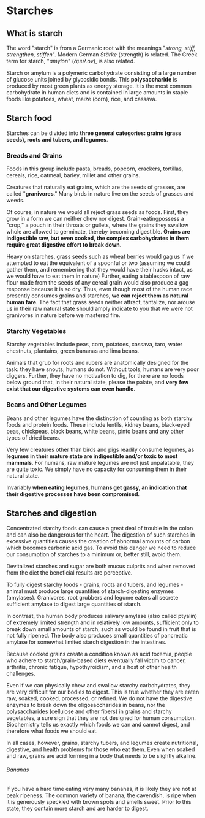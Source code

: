 # Starches


## What is starch

The word "starch" is from a Germanic root with the meanings "_strong, stiff, strengthen, stiffen_". Modern German _Stärke_ (strength) is related. The Greek term for starch, "_amylon_" (_ἄμυλον_), is also related. 

Starch or amylum is a polymeric carbohydrate consisting of a large number of glucose units joined by glycosidic bonds. 
This **polysaccharide** is produced by most green plants as energy storage. It is the most common carbohydrate in human diets and is contained in large amounts in staple foods like potatoes, wheat, maize (corn), rice, and cassava.


## Starch food

Starches  can  be  divided  into  **three  general  categories:  grains  (grass  seeds),  roots  and  tubers,  and  legumes**. 

### Breads and Grains

Foods in this group include pasta, breads, popcorn, crackers, tortillas, cereals, rice, oatmeal, barley, millet and other grains. 

Creatures that naturally eat grains, which are the seeds of grasses, are called "**granivores**." Many birds  in  nature  live  on  the  seeds  of grasses  and  weeds. 

Of course,  in nature we would  all reject grass  seeds  as  foods.  First,  they  grow  in  a form we  can  neither chew nor digest.  Grain-eatingpossess  a "crop,"  a pouch  in  their throats  or gullets,  where the grains they  swallow whole  are  allowed  to  germinate,  thereby becoming digestible.  **Grains  are  indigestible raw,  but  even  cooked,  the  complex  carbohydrates  in  them  require  great  digestive  effort to  break  down**. 

Heavy on  starches,  grass  seeds  such  as  wheat berries  would  gag us  if  we  attempted  to  eat  the  equivalent  of a  spoonful  or  two  (assuming  we  could  gather  them,  and remembering  that  they  would  have  their husks intact,  as  we  would have to  eat them  in nature)  Further,  eating  a tablespoon  of raw  flour  made  from  the  seeds  of any  cereal  grain  would  also produce  a gag response because  it  is  so  dry.  Thus,  even  though  most of the human race presently  consumes  grains  and  starches,  **we  can reject them  as  natural human  fare**.  The  fact that grass  seeds neither  attract,  tantalize, nor arouse us  in their raw natural state  should  amply  indicate  to you  that we were  not granivores  in  nature  before  we  mastered fire.

### Starchy Vegetables

Starchy vegetables include peas, corn, potatoes, cassava, taro, water chestnuts, plantains, green bananas and lima beans.

Animals  that  grub  for  roots  and  rubers  are  anatomically  designed  for  the  task:  they  have  snouts;  humans  do  not.  Without  tools,  humans  are  very  poor  diggers.  Further,  they  have  no  motivation  to  dig,  for  there  are  no  foods  below  ground  that,  in  their  natural  state,  please  the  palate,  and  **very  few  exist  that  our  digestive  systems   can   even   handle**. 

### Beans and Other Legumes

Beans and other legumes have the distinction of counting as both starchy foods and protein foods. These include lentils, kidney beans, black-eyed peas, chickpeas, black beans, white beans, pinto beans and any other types of dried beans.

Very   few   creatures   other   than   birds   and   pigs   readily   consume  legumes,  as   **legumes  in  their  mature  state  are  indigestible  and/or  toxic  to  most  mammals**.  For  humans,  raw  mature  legumes  are  not just unpalatable,  they  are  quite  toxic.  We  simply  have  no  capacity  for  consuming  them  in  their  natural  state.

Invariably **when eating  legumes,  humans  get gassy,  an  indication  that  their digestive processes  have  been  compromised**. 


## Starches and digestion

Concentrated starchy foods can cause a great deal of trouble in the colon and can also be dangerous for the heart. The digestion of such starches in excessive quantities causes the creation of abnormal amounts of carbon which becomes carbonic acid gas. To avoid this danger we need to reduce our consumption of starches to a minimum or, better still, avoid them.

Devitalized starches and sugar are both mucus culprits and when removed from the diet the beneficial results are perceptive.

To fully digest starchy foods - grains, roots and tubers, and legumes - animal must produce large quantities of starch-digesting enzymes (amylases). Granivores, root grubbers and legume eaters all secrete sufficient amylase to digest large quantities of starch. 

In contrast, the human body produces salivary amylase (also  called  ptyalin) of extremely limited strength and in relatively low amounts, sufficient only to break down small amounts of starch, such as would be found in fruit that is not fully ripened.  The body also produces small quantities of pancreatic amylase for somewhat limited starch digestion in the intestines.

Because cooked grains create a condition known as acid toxemia, people who adhere to starch/grain-based diets eventually fall victim to cancer, arthritis,  chronic fatigue, hypothyroidism, and a host of other health challenges. 

Even  if we  can physically  chew  and  swallow  starchy  carbohydrates,  they  are very difficult   for  our  bodies   to   digest.   This   is   true   whether   they   are   eaten   raw,   soaked,   cooked,   processed,  or  refined.  We  do  not  have  the  digestive  enzymes  to  break  down  the  oligosaccharides  in  beans,  nor  the  polysaccharides  (cellulose  and  other  fibers)  in  grains  and  starchy  vegetables,  a  sure  sign  that they  are  not designed for  human  consumption.
Biochemistry  tells  us  exactly  which  foods  we  can  and  cannot  digest,  and  therefore  what  foods we  should  eat.  

 In  all  cases,  however,  grains,  starchy  tubers,   and  legumes  create  nutritional,  digestive,  and  health  problems  for  those  who  eat  them.  Even  when  soaked  and  raw,  grains  are  acid  forming  in  a  body  that needs  to  be  slightly  alkaline. 
 
 
###### Bananas

If you  have  a  hard  time  eating  very  many  bananas,  it  is  likely  they  are  not  at  peak  ripeness.  The  common  variety  of  banana,  the  cavendish,   is  ripe  when  it  is  generously  speckled  with  brown  spots  and  smells  sweet.  Prior  to  this  state,  they  contain  more  starch  and  are  harder  to  digest.
